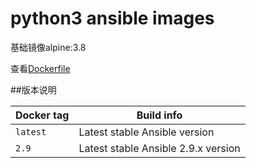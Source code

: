 # python3 ansible images
基础镜像alpine:3.8

查看[Dockerfile](https://github.com/oudemen/docker-ansible/blob/master/alpine/Dockerfile)

##版本说明

| Docker tag | Build info                          |
|------------|---------------------------|
| `latest`   | Latest stable Ansible version       |
| `2.9`      | Latest stable Ansible 2.9.x version |
